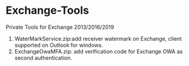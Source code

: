 # Exchange-Tools
Private Tools for Exchange 2013/2016/2019
1. WaterMarkService.zip:add receiver watermark on Exchange, client supported on Outlook for windows.
2. ExchangeOwaMFA.zip: add verification code for Exchange OWA as second authentication.
